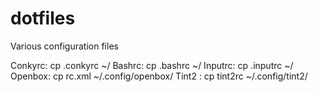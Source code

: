 dotfiles
========

Various configuration files

Conkyrc: cp .conkyrc ~/
Bashrc: cp .bashrc ~/
Inputrc: cp .inputrc ~/
Openbox: cp rc.xml ~/.config/openbox/
Tint2 : cp tint2rc ~/.config/tint2/
